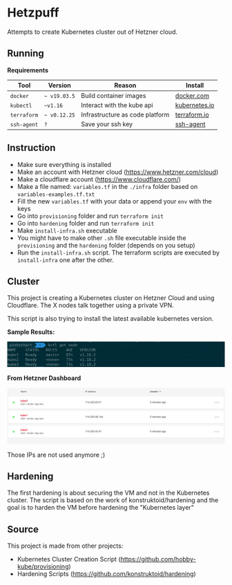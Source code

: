 # Hetzpuff
Attempts to create Kubernetes cluster out of Hetzner cloud.


## Running 

**Requirements**

Tool       | Version      | Reason                         | Install
---------- | ------------ | ------------------------------ | ------------------------------------------------------------------------------
`docker`   | `~ v19.03.5` | Build container images         | [docker.com](https://docs.docker.com/install/#supported-platforms)
`kubectl`  | `~v1.16` | Interact with the kube api     | [kubernetes.io](https://kubernetes.io/docs/tasks/tools/install-kubectl/)
`terraform` | `~ v0.12.25` | Infrastructure as code platform | [terraform.io](https://www.terraform.io/)
`ssh-agent` | `?` | Save your ssh key   | [ssh-agent](https://linux.die.net/man/1/ssh-agent)


## Instruction

- Make sure everything is installed
- Make an account with Hetzner cloud (https://www.hetzner.com/cloud)
- Make a cloudflare account (https://www.cloudflare.com/)
- Make a file named: `variables.tf` in the `./infra` folder based on `variables-examples.tf.txt`
- Fill the new `variables.tf` with your data or append your `env` with the keys
- Go into `provisioning` folder and run `terraform init`
- Go into `hardening` folder and run `terraform init`
- Make `install-infra.sh` executable
- You might have to make other `.sh` file executable inside the `provisioning` and the `hardening` folder (depends on you setup)
- Run the `install-infra.sh` script. The terraform scripts are executed by `install-infra` one after the other. 


## Cluster 

This project is creating a Kubernetes cluster on Hetzner Cloud and using Cloudflare.
The X nodes talk together using a private VPN. 

This script is also trying to install the latest available kubernetes version.

**Sample Results:**

![alt text](https://github.com/Winterhart/hetzpuff/blob/master/docs/fromKubeCtl.png "")

**From Hetzner Dashboard**

![alt text](https://github.com/Winterhart/hetzpuff/blob/master/docs/hetzner_cluster.png "")

Those IPs are not used anymore ;) 

## Hardening

The first hardening is about securing the VM and not in the Kubernetes cluster.
The script is based on the work of konstruktoid/hardening and the goal is to harden
the VM before hardening the "Kubernetes layer"



## Source

This project is made from other projects:

- Kubernetes Cluster Creation Script (https://github.com/hobby-kube/provisioning)
- Hardening Scripts (https://github.com/konstruktoid/hardening)
